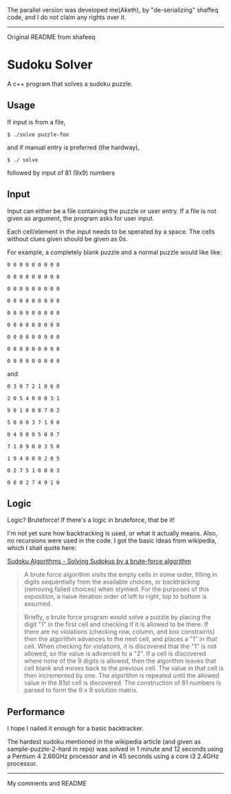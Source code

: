The parallel version was developed me(Aketh), by "de-serializing" shaffeq code, and I do not claim any rights over it.

---------------------------------------------------------------------------------------------------------------------

Original README from shafeeq


Sudoku Solver
=============

A c++ program that solves a sudoku puzzle.

Usage
-----

If input is from a file,

`$ ./solve puzzle-foo`

and if manual entry is preferred (the hardway),

`$ ./ solve`

followed by input of 81 (9x9) numbers

Input
-----

Input can either be a file containing the puzzle or user entry.
If a file is not given as argument, the program asks for user input.

Each cell/element in the input needs to be sperated by a space. The cells
without clues given should be given as 0s.

For example, a completely blank puzzle and a normal puzzle would like like:

    0 0 0 0 0 0 0 0 0

    0 0 0 0 0 0 0 0 0

    0 0 0 0 0 0 0 0 0

    0 0 0 0 0 0 0 0 0

    0 0 0 0 0 0 0 0 0

    0 0 0 0 0 0 0 0 0

    0 0 0 0 0 0 0 0 0

    0 0 0 0 0 0 0 0 0

    0 0 0 0 0 0 0 0 0
    
and 

	0 3 0 7 2 1 0 6 0

	2 0 5 4 0 0 0 3 1

	9 0 1 0 0 8 7 0 2

	5 0 0 0 3 7 1 9 0

	0 4 9 0 8 5 0 0 7

	7 1 0 9 0 0 3 5 0

	1 9 4 0 0 0 2 0 5

	0 2 7 5 1 0 0 0 3

	0 0 0 2 7 4 9 1 0



Logic
-----
Logic? Bruteforce! If there's a logic in bruteforce, that be it!

I'm not yet sure how backtracking is used, or what it actually means.
Also, no recursions were used in the code. I got the basic ideas from wikipedia,
which I shall quote here:

[Sudoku Algorithms - Solving Sudokus by a brute-force algorithm](http://en.wikipedia.org/wiki/Sudoku_algorithms#Solving_Sudokus_by_a_brute-force_algorithm)

> A brute force algorithm visits the empty cells in some order, filling in
> digits sequentially from the available choices, or backtracking
> (removing failed choices) when stymied. For the purposes of this exposition,
> a naive iteration order of left to right, top to bottom is assumed.

> Briefly, a brute force program would solve a puzzle by placing the digit "1"
> in the first cell and checking if it is allowed to be there. If there are no
> violations (checking row, column, and box constraints) then the algorithm
> advances to the next cell, and places a "1" in that cell. When checking
> for violations, it is discovered that the "1" is not allowed, so the value is
> advanced to a "2". If a cell is discovered where none of the 9 digits is
> allowed, then the algorithm leaves that cell blank and moves back to the
> previous cell. The value in that cell is then incremented by one. The
> algorithm is repeated until the allowed value in the 81st cell is discovered.
> The construction of 81 numbers is parsed to form the 9 x 9 solution matrix.


Performance
-----------
I hope I nailed it enough for a basic backtracker.

The hardest sudoku mentioned in the wikipedia article (and given as 
sample-puzzle-2-hard in repo) was solved in 1 minute and 12 seconds using a Pentium 4 2.66GHz processor
and in 45 seconds using a core i3 2.4GHz processor.


----------------------------------------------------------------------------------------------------------------------

My comments and README

